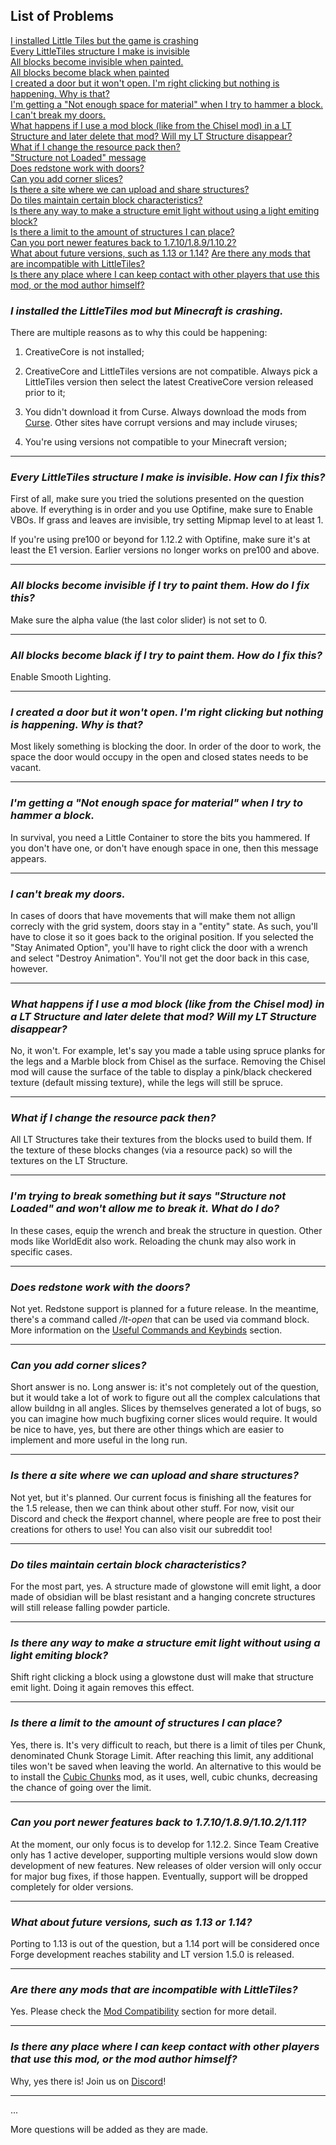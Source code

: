 ## List of Problems

[I installed Little Tiles but the game is crashing](https://github.com/CreativeMD/LittleTiles/wiki/FAQ#i-installed-the-littletiles-mod-but-minecraft-is-crashing)  
[Every LittleTiles structure I make is invisible](https://github.com/CreativeMD/LittleTiles/wiki/FAQ#every-littletiles-structure-i-make-is-invisible-how-can-i-fix-this)  
[All blocks become invisible when painted.](https://github.com/CreativeMD/LittleTiles/wiki/FAQ#all-blocks-become-invisible-if-i-try-to-paint-them-how-do-i-fix-this)  
[All blocks become black when painted](https://github.com/CreativeMD/LittleTiles/wiki/FAQ#all-blocks-become-black-if-i-try-to-paint-them-how-do-i-fix-this)  
[I created a door but it won't open. I'm right clicking but nothing is happening. Why is that?](https://github.com/CreativeMD/LittleTiles/wiki/FAQ#i-created-a-door-but-it-wont-open-im-right-clicking-but-nothing-is-happening-why-is-that)  
[I'm getting a "Not enough space for material" when I try to hammer a block.](https://github.com/CreativeMD/LittleTiles/wiki/FAQ#im-getting-a-not-enough-space-for-material-when-i-try-to-hammer-a-block)  
[I can't break my doors.](https://github.com/CreativeMD/LittleTiles/wiki/FAQ/_edit#i-cant-break-my-doors)  
[What happens if I use a mod block (like from the Chisel mod) in a LT Structure and later delete that mod? Will my LT Structure disappear?](https://github.com/CreativeMD/LittleTiles/wiki/FAQ#what-happens-if-i-use-a-mod-block-like-from-the-chisel-mod-in-a-lt-structure-and-later-delete-that-mod-will-my-lt-structure-disappear)  
[What if I change the resource pack then?](https://github.com/CreativeMD/LittleTiles/wiki/FAQ#what-if-i-change-the-resource-pack-then)  
["Structure not Loaded" message](https://github.com/CreativeMD/LittleTiles/wiki/FAQ#im-trying-to-break-something-but-it-says-structure-not-loaded-and-wont-allow-me-to-break-it-what-do-i-do)  
[Does redstone work with doors?](https://github.com/CreativeMD/LittleTiles/wiki/FAQ#does-redstone-work-with-the-doors)  
[Can you add corner slices?](https://github.com/CreativeMD/LittleTiles/wiki/FAQ#can-you-add-corner-slices)  
[Is there a site where we can upload and share structures?](https://github.com/CreativeMD/LittleTiles/wiki/FAQ#is-there-a-site-where-we-can-upload-and-share-structures)    
[Do tiles maintain certain block characteristics?](https://github.com/CreativeMD/LittleTiles/wiki/FAQ#do-tiles-maintain-certain-block-characteristics)  
[Is there any way to make a structure emit light without using a light emiting block? ](https://github.com/CreativeMD/LittleTiles/wiki/FAQ#is-there-any-way-to-make-a-structure-emit-light-without-using-a-light-emiting-block)  
[Is there a limit to the amount of structures I can place?](https://github.com/CreativeMD/LittleTiles/wiki/FAQ#is-there-a-limit-to-the-amount-of-structures-i-can-place)  
[Can you port newer features back to 1.7.10/1.8.9/1.10.2?](https://github.com/CreativeMD/LittleTiles/wiki/FAQ#can-you-port-newer-features-back-to-17101891102)  
[What about future versions, such as 1.13 or 1.14?](https://github.com/CreativeMD/LittleTiles/wiki/FAQ/_edit#what-about-future-versions-such-as-113-or-114)
[Are there any mods that are incompatible with LittleTiles?](https://github.com/CreativeMD/LittleTiles/wiki/FAQ#are-there-any-mods-that-are-incompatible-with-littletiles)  
[Is there any place where I can keep contact with other players that use this mod, or the mod author himself?](https://github.com/CreativeMD/LittleTiles/wiki/FAQ#is-there-any-place-where-i-can-keep-contact-with-other-players-that-use-this-mod-or-the-mod-author-himself)  





### _**I installed the LittleTiles mod but Minecraft is crashing.**_

There are multiple reasons as to why this could be happening:
1. CreativeCore is not installed;

2. CreativeCore and LittleTiles versions are not compatible. Always pick a LittleTiles version then select the latest CreativeCore version released prior to it;

3. You didn't download it from Curse. Always download the mods from [Curse](https://minecraft.curseforge.com/projects). Other sites have corrupt versions and may include viruses;

4. You're using versions not compatible to your Minecraft version;

***

### _**Every LittleTiles structure I make is invisible. How can I fix this?**_

First of all, make sure you tried the solutions presented on the question above. If everything is in order and you use Optifine, make sure to Enable VBOs. If grass and leaves are invisible, try setting Mipmap level to at least 1.

If you're using pre100 or beyond for 1.12.2 with Optifine, make sure it's at least the E1 version. Earlier versions no longer works on pre100 and above.


***

### _**All blocks become invisible if I try to paint them. How do I fix this?**_

Make sure the alpha value (the last color slider) is not set to 0.

***

### _**All blocks become black if I try to paint them. How do I fix this?**_

Enable Smooth Lighting.

***

### _**I created a door but it won't open. I'm right clicking but nothing is happening. Why is that?**_

Most likely something is blocking the door. In order of the door to work, the space the door would occupy in the open and closed states needs to be vacant.

***

### _**I'm getting a "Not enough space for material" when I try to hammer a block.**_

In survival, you need a Little Container to store the bits you hammered. If you don't have one, or don't have enough space in one, then this message appears.

***
### _**I can't break my doors.**_

In cases of doors that have movements that will make them not allign correcly with the grid system, doors stay in a "entity" state. As such, you'll have to close it so it goes back to the original position. If you selected the "Stay Animated Option", you'll have to right click the door with a wrench and select "Destroy Animation". You'll not get the door back in this case, however.

***

### _**What happens if I use a mod block (like from the Chisel mod) in a LT Structure and later delete that mod? Will my LT Structure disappear?**_

No, it won't. For example, let's say you made a table using spruce planks for the legs and a Marble block from Chisel as the surface. Removing the Chisel mod will cause the surface of the table to display a pink/black checkered texture (default missing texture), while the legs will still be spruce.

***
### _**What if I change the resource pack then?**_

All LT Structures take their textures from the blocks used to build them. If the texture of these blocks changes (via a resource pack) so will the textures on the LT Structure.

***

### _**I'm trying to break something but it says "Structure not Loaded" and won't allow me to break it. What do I do?**_

In these cases, equip the wrench and break the structure in question. Other mods like WorldEdit also work. Reloading the chunk may also work in specific cases.

***

### _**Does redstone work with the doors?**_

Not yet. Redstone support is planned for a future release. In the meantime, there's a command called _/lt-open_ that can be used via command block. More information on the [Useful Commands and Keybinds](https://github.com/CreativeMD/LittleTiles/wiki/Useful-Commands-and-Keybinds) section.

***

### _**Can you add corner slices?**_

Short answer is no. Long answer is: it's not completely out of the question, but it would take a lot of work to figure out all the complex calculations that allow buildng in all angles. Slices by themselves generated a lot of bugs, so you can imagine how much bugfixing corner slices would require. It would be nice to have, yes, but there are other things which are easier to implement and more useful in the long run.

***

### _**Is there a site where we can upload and share structures?**_

Not yet, but it's planned. Our current focus is finishing all the features for the 1.5 release, then we can think about other stuff. For now, visit our Discord and check the #export channel, where people are free to post their creations for others to use! You can also visit our subreddit too!

***

### _**Do tiles maintain certain block characteristics?**_

For the most part, yes. A structure made of glowstone will emit light, a door made of obsidian will be blast resistant and a hanging concrete structures will still release falling powder particle.

***

### _**Is there any way to make a structure emit light without using a light emiting block?**_

Shift right clicking a block using a glowstone dust will make that structure emit light. Doing it again removes this effect.

***

### _**Is there a limit to the amount of structures I can place?**_

Yes, there is. It's very difficult to reach, but there is a limit of tiles per Chunk, denominated Chunk Storage Limit. After reaching this limit, any additional tiles won't be saved when leaving the world. An alternative to this would be to install the [Cubic Chunks](https://www.minecraftforum.net/forums/mapping-and-modding-java-edition/minecraft-mods/wip-mods/2792887-cubic-chunks-mod-almost-infinite-world-height-and) mod, as it uses, well, cubic chunks, decreasing the chance of going over the limit.

***

### _**Can you port newer features back to 1.7.10/1.8.9/1.10.2/1.11?**_

At the moment, our only focus is to develop for 1.12.2. Since Team Creative only has 1 active developer, supporting multiple versions would slow down development of new features. New releases of older version will only occur for major bug fixes, if those happen. Eventually, support will be dropped completely for older versions.

***
### _**What about future versions, such as 1.13 or 1.14?**_

Porting to 1.13 is out of the question, but a 1.14 port will be considered once Forge development reaches stability and LT version 1.5.0 is released.

***

### _**Are there any mods that are incompatible with LittleTiles?**_

Yes. Please check the [Mod Compatibility](https://github.com/CreativeMD/LittleTiles/wiki/Mod-Compatibility) section for more detail.

***

### _**Is there any place where I can keep contact with other players that use this mod, or the mod author himself?**_

Why, yes there is! Join us on [Discord](https://discordapp.com/invite/W9QM3fS)!

***

...

More questions will be added as they are made.
